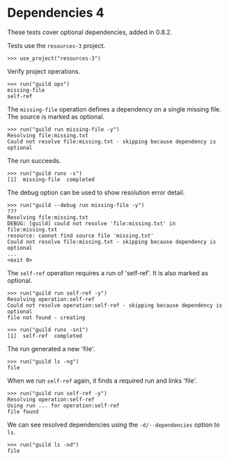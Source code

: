 # Dependencies 4

These tests cover optional dependencies, added in 0.8.2.

Tests use the `resources-3` project.

    >>> use_project("resources-3")

Verify project operations.

    >>> run("guild ops")
    missing-file
    self-ref

The `missing-file` operation defines a dependency on a single missing file. The
source is marked as optional.

    >>> run("guild run missing-file -y")
    Resolving file:missing.txt
    Could not resolve file:missing.txt - skipping because dependency is optional

The run succeeds.

    >>> run("guild runs -s")
    [1]  missing-file  completed

The debug option can be used to show resolution error detail.

    >>> run("guild --debug run missing-file -y")
    ???
    Resolving file:missing.txt
    DEBUG: [guild] could not resolve 'file:missing.txt' in file:missing.txt
    resource: cannot find source file 'missing.txt'
    Could not resolve file:missing.txt - skipping because dependency is optional
    ...
    <exit 0>

The `self-ref` operation requires a run of 'self-ref'. It is also marked as
optional.

    >>> run("guild run self-ref -y")
    Resolving operation:self-ref
    Could not resolve operation:self-ref - skipping because dependency is optional
    file not found - creating

    >>> run("guild runs -sn1")
    [1]  self-ref  completed

The run generated a new 'file'.

    >>> run("guild ls -ng")
    file

When we run `self-ref` again, it finds a required run and links 'file'.

    >>> run("guild run self-ref -y")
    Resolving operation:self-ref
    Using run ... for operation:self-ref
    file found

We can see resolved dependencies using the `-d/--dependencies` option to `ls`.

    >>> run("guild ls -nd")
    file
